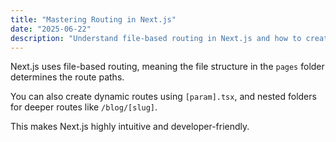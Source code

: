```yaml
---
title: "Mastering Routing in Next.js"
date: "2025-06-22"
description: "Understand file-based routing in Next.js and how to create dynamic and nested routes."
---
```


Next.js uses file-based routing, meaning the file structure in the `pages` folder determines the route paths.

You can also create dynamic routes using `[param].tsx`, and nested folders for deeper routes like `/blog/[slug]`.

This makes Next.js highly intuitive and developer-friendly.
